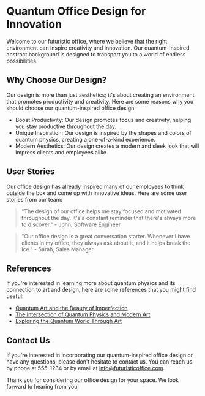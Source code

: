<!--font:Poppins-->

# Quantum Office Design for Innovation

Welcome to our futuristic office, where we believe that the right environment can inspire creativity and innovation. Our quantum-inspired abstract background is designed to transport you to a world of endless possibilities.

## Why Choose Our Design?

Our design is more than just aesthetics; it's about creating an environment that promotes productivity and creativity. Here are some reasons why you should choose our quantum-inspired office design:

- Boost Productivity: Our design promotes focus and creativity, helping you stay productive throughout the day.
- Unique Inspiration: Our design is inspired by the shapes and colors of quantum physics, creating a one-of-a-kind experience.
- Modern Aesthetics: Our design creates a modern and sleek look that will impress clients and employees alike.

## User Stories

Our office design has already inspired many of our employees to think outside the box and come up with innovative ideas. Here are some user stories from our team:

> "The design of our office helps me stay focused and motivated throughout the day. It's a constant reminder that there's always more to discover." - John, Software Engineer

> "Our office design is a great conversation starter. Whenever I have clients in my office, they always ask about it, and it helps break the ice." - Sarah, Sales Manager

## References

If you're interested in learning more about quantum physics and its connection to art and design, here are some references that you might find useful:

- [Quantum Art and the Beauty of Imperfection](#)
- [The Intersection of Quantum Physics and Modern Art](#)
- [Exploring the Quantum World Through Art](#)

## Contact Us

If you're interested in incorporating our quantum-inspired office design or have any questions, please don't hesitate to contact us. You can reach us by phone at 555-1234 or by email at info@futuristicoffice.com.

Thank you for considering our office design for your space. We look forward to hearing from you!

<!--

Write me content for website with wallpaper which alt text is:

"An abstract wallpaper inspired by the shapes and colors of quantum physics, with bold colors and intricate lines."

The name/title of the page should not be 1:1 copy of the alt text but rather a real content of the website which is using this wallpaper.

- Use markdown format 
- Start with heading
- Heading should be short and concise
- The content should look like a real website 
- The website should not be about the wallpaper, wallpaper is just a related background
- Heading should be contain work "wallpaper" or "background"
- Include real sections like references, contact, user stories, etc. use things relevant to the page purpose.
- Feel free to use structure like headings, bullets, numbering, blockquotes, paragraphs, horizontal lines, etc.
- You can use formatting like bold or _italic_
- You can include UTF-8 emojis
- Links should be only #hash anchors (and you can refer to the document itself)
- Do not include images


---


# Quantum-inspired Abstract Wallpaper for a Futuristic Office

Welcome to our futuristic office, where we strive to create an environment that inspires creativity and innovation. Our abstract wallpaper is inspired by the shapes and colors of quantum physics, with bold colors and intricate lines that will transport you to a world of endless possibilities.

## Why Choose Our Wallpaper?

Our wallpaper is not just a background; it's a statement piece that will transform any room into a modern and inspiring space. Here are some reasons why you should choose our quantum-inspired abstract wallpaper:

- Unique Design: Our wallpaper is designed exclusively for our office, so you won't find it anywhere else.
- High-Quality Material: We use only the highest quality materials to ensure that our wallpaper lasts for years to come.
- Easy Installation: Our wallpaper is easy to install, and we provide detailed instructions to make the process as smooth as possible.

## User Stories

Our wallpaper has already inspired many of our employees to think outside the box and come up with innovative ideas. Here are some user stories from our team:

> "Every time I look at the wallpaper, I feel like I'm transported to another dimension. It's a constant reminder that there's always more to discover." - John, Software Engineer

> "The wallpaper is a great conversation starter. Whenever I have clients in my office, they always ask about it, and it helps break the ice." - Sarah, Sales Manager

## References

If you're interested in learning more about quantum physics and its connection to art and design, here are some references that you might find useful:

- [Quantum Art and the Beauty of Imperfection](#)
- [The Intersection of Quantum Physics and Modern Art](#)
- [Exploring the Quantum World Through Art](#)

## Contact Us

If you're interested in purchasing our quantum-inspired abstract wallpaper or have any questions, please don't hesitate to contact us. You can reach us by phone at 555-1234 or by email at info@futuristicoffice.com.

Thank you for considering our wallpaper for your space. We look forward to hearing from you!


---


Heading should not include word "wallpaper". The website should not be about the wallpaper itself, wallpaper is just a related background, rewrite whole content.


---


# Step into the Future with Our Quantum-Inspired Office Design

Welcome to our futuristic office, where we strive to create an environment that inspires creativity and innovation. Our quantum-inspired abstract background is designed to transport you to a world of endless possibilities.

## Why Choose Our Office Design?

Our office design is not just about aesthetics; it's about creating an environment that promotes productivity and creativity. Here are some reasons why you should choose our quantum-inspired office design:

- Unique Design: Our design is inspired by the shapes and colors of quantum physics, creating a one-of-a-kind experience.
- Boost Productivity: Our design promotes focus and creativity, helping you stay productive throughout the day.
- Modern Aesthetics: Our design creates a modern and sleek look that will impress clients and employees alike.

## User Stories

Our office design has already inspired many of our employees to think outside the box and come up with innovative ideas. Here are some user stories from our team:

> "The design of our office helps me stay focused and motivated throughout the day. It's a constant reminder that there's always more to discover." - John, Software Engineer

> "Our office design is a great conversation starter. Whenever I have clients in my office, they always ask about it, and it helps break the ice." - Sarah, Sales Manager

## References

If you're interested in learning more about quantum physics and its connection to art and design, here are some references that you might find useful:

- [Quantum Art and the Beauty of Imperfection](#)
- [The Intersection of Quantum Physics and Modern Art](#)
- [Exploring the Quantum World Through Art](#)

## Contact Us

If you're interested in incorporating our quantum-inspired office design or have any questions, please don't hesitate to contact us. You can reach us by phone at 555-1234 or by email at info@futuristicoffice.com.

Thank you for considering our office design for your space. We look forward to hearing from you!


---


Heading is too long, rewrite whole content.


---


# Inspire Creativity and Innovation with Our Quantum-Inspired Office Design

Welcome to our futuristic office, where we believe that the right environment can inspire creativity and innovation. Our quantum-inspired abstract background is designed to transport you to a world of endless possibilities.

## Why Choose Our Office Design?

Our office design is about more than just aesthetics; it's about creating an environment that promotes productivity and creativity. Here are some reasons why you should choose our quantum-inspired office design:

- Boost Productivity: Our design promotes focus and creativity, helping you stay productive throughout the day.
- Unique Design: Our design is inspired by the shapes and colors of quantum physics, creating a one-of-a-kind experience.
- Modern Aesthetics: Our design creates a modern and sleek look that will impress clients and employees alike.

## User Stories

Our office design has already inspired many of our employees to think outside the box and come up with innovative ideas. Here are some user stories from our team:

> "The design of our office helps me stay focused and motivated throughout the day. It's a constant reminder that there's always more to discover." - John, Software Engineer

> "Our office design is a great conversation starter. Whenever I have clients in my office, they always ask about it, and it helps break the ice." - Sarah, Sales Manager

## References

If you're interested in learning more about quantum physics and its connection to art and design, here are some references that you might find useful:

- [Quantum Art and the Beauty of Imperfection](#)
- [The Intersection of Quantum Physics and Modern Art](#)
- [Exploring the Quantum World Through Art](#)

## Contact Us

If you're interested in incorporating our quantum-inspired office design or have any questions, please don't hesitate to contact us. You can reach us by phone at 555-1234 or by email at info@futuristicoffice.com.

Thank you for considering our office design for your space. We look forward to hearing from you!


---


Heading is too long, rewrite whole content.


---


# Quantum-Inspired Office Design for Creative and Innovative Spaces

Welcome to our futuristic office, where we believe that the right environment can inspire creativity and innovation. Our quantum-inspired abstract background is designed to transport you to a world of endless possibilities.

## Why Choose Our Design?

Our design is more than just aesthetics; it's about creating an environment that promotes productivity and creativity. Here are some reasons why you should choose our quantum-inspired office design:

- Boost Productivity: Our design promotes focus and creativity, helping you stay productive throughout the day.
- Unique Inspiration: Our design is inspired by the shapes and colors of quantum physics, creating a one-of-a-kind experience.
- Modern Aesthetics: Our design creates a modern and sleek look that will impress clients and employees alike.

## User Stories

Our office design has already inspired many of our employees to think outside the box and come up with innovative ideas. Here are some user stories from our team:

> "The design of our office helps me stay focused and motivated throughout the day. It's a constant reminder that there's always more to discover." - John, Software Engineer

> "Our office design is a great conversation starter. Whenever I have clients in my office, they always ask about it, and it helps break the ice." - Sarah, Sales Manager

## References

If you're interested in learning more about quantum physics and its connection to art and design, here are some references that you might find useful:

- [Quantum Art and the Beauty of Imperfection](#)
- [The Intersection of Quantum Physics and Modern Art](#)
- [Exploring the Quantum World Through Art](#)

## Contact Us

If you're interested in incorporating our quantum-inspired office design or have any questions, please don't hesitate to contact us. You can reach us by phone at 555-1234 or by email at info@futuristicoffice.com.

Thank you for considering our office design for your space. We look forward to hearing from you!


---


Write me a Google font which is best fitting for the website.

Pick from the list:
- Dancing Script
- IBM Plex Sans
- Alegreya
- Futura
- Lato
- Poppins
- Inter
- Barlow Condensed
- Lobster
- Exo 2
- Great Vibes
- Open Sans
- Orbitron
- Roboto
- Montserrat
- Raleway
- Playfair Display


Write just the font name nothing else.


---


Write me a Google font which is best fitting for the website.

Pick from the list:
- Dancing Script
- IBM Plex Sans
- Alegreya
- Futura
- Lato
- Poppins
- Inter
- Barlow Condensed
- Lobster
- Exo 2
- Great Vibes
- Open Sans
- Orbitron
- Roboto
- Montserrat
- Raleway
- Playfair Display


Write just the font name nothing else.


---


Poppins

-->
